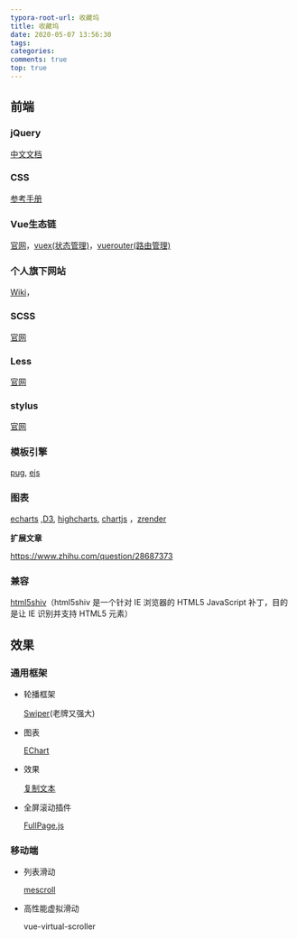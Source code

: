 ```yaml
---
typora-root-url: 收藏坞
title: 收藏坞
date: 2020-05-07 13:56:30
tags:
categories:
comments: true
top: true
---
```


## 前端

### jQuery

[中文文档](http://jquery.cuishifeng.cn/)

### CSS

[参考手册](http://css.cuishifeng.cn/index.html)

<!--more-->

### Vue生态链

[官网](https://cn.vuejs.org/)，[vuex(状态管理)](https://vuex.vuejs.org/zh/)，[vuerouter(路由管理)](https://router.vuejs.org/zh/)

### 个人旗下网站

[Wiki](http://wiki.poorman.top/)，

### SCSS

[官网](https://www.sass.hk/docs/)

### Less

[官网](http://lesscss.cn/)

### stylus

[官网](https://stylus.bootcss.com/)

### 模板引擎

[pug](https://www.pugjs.cn/api/getting-started.html), [ejs](https://ejs.bootcss.com/)

### 图表

[echarts](https://echarts.apache.org/zh/index.html) ,[D3](https://d3js.org/), [highcharts](https://www.highcharts.com.cn/), [chartjs](http://chartjs.cn/) ，[zrender](https://ecomfe.github.io/zrender-doc/public/)

**扩展文章**

https://www.zhihu.com/question/28687373

### 兼容

[html5shiv](https://github.com/aFarkas/html5shiv)（html5shiv 是一个针对 IE 浏览器的 HTML5 JavaScript 补丁，目的是让 IE 识别并支持 HTML5 元素）

## 效果

### 通用框架

* 轮播框架

  [Swiper](https://www.swiper.com.cn/)(老牌又强大)

* 图表

  [EChart](https://www.echartsjs.com/zh/index.html)

* 效果

  [复制文本](http://www.clipboardjs.cn/)

* 全屏滚动插件

  [FullPage.js](https://www.dowebok.com/demo/2014/77/)

### 移动端

* 列表滑动

  [mescroll](http://www.mescroll.com/reward.html?v=20200315)

* 高性能虚拟滑动

  vue-virtual-scroller